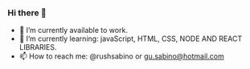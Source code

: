### Hi there 👋


- 🔭 I’m currently available to work. 
- 🌱 I’m currently learning: javaScript, HTML, CSS, NODE AND REACT LIBRARIES.
- 📫 How to reach me: @rushsabino or gu.sabino@hotmail.com
